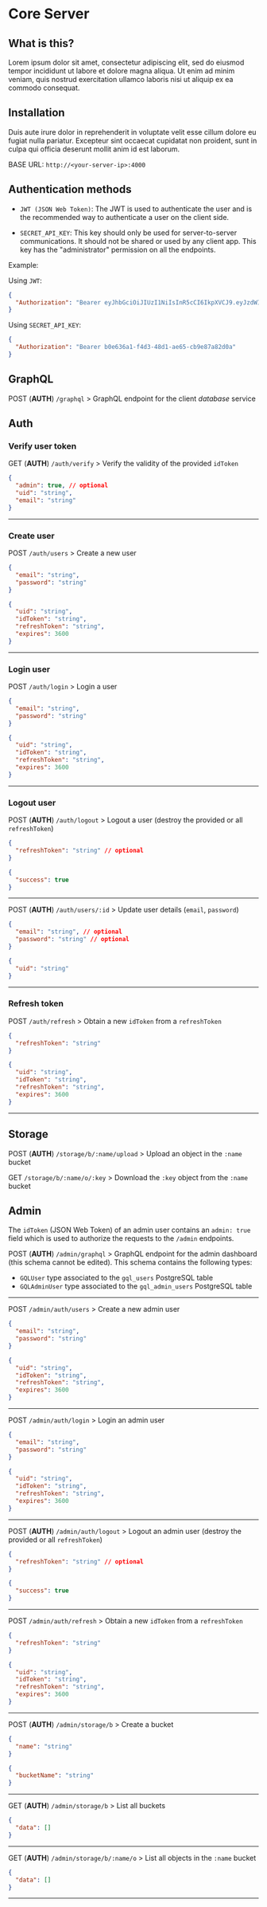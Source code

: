 # Core Server

## What is this?

Lorem ipsum dolor sit amet, consectetur adipiscing elit, sed do eiusmod tempor incididunt ut labore et dolore magna aliqua. Ut enim ad minim veniam, quis nostrud exercitation ullamco laboris nisi ut aliquip ex ea commodo consequat.

## Installation

Duis aute irure dolor in reprehenderit in voluptate velit esse cillum dolore eu fugiat nulla pariatur. Excepteur sint occaecat cupidatat non proident, sunt in culpa qui officia deserunt mollit anim id est laborum.

BASE URL: `http://<your-server-ip>:4000`

## Authentication methods

- `JWT (JSON Web Token)`: The JWT is used to authenticate the user and is the recommended way to authenticate a user on the client side.

- `SECRET_API_KEY`: This key should only be used for server-to-server communications. It should not be shared or used by any client app. This key has the "administrator" permission on all the endpoints.

Example:

Using `JWT`:

```json
{
  "Authorization": "Bearer eyJhbGciOiJIUzI1NiIsInR5cCI6IkpXVCJ9.eyJzdWIiOiIxMjM0NTY3ODkwIiwibmFtZSI6IkpvaG4gRG9lIiwiaWF0IjoxNTE2MjM5MDIyfQ.SflKxwRJSMeKKF2QT4fwpMeJf36POk6yJV_adQssw5c"
}
```

Using `SECRET_API_KEY`:

```json
{
  "Authorization": "Bearer b0e636a1-f4d3-48d1-ae65-cb9e87a82d0a"
}
```

## GraphQL

POST (**AUTH**) `/graphql` > GraphQL endpoint for the client _database_ service

## Auth

### Verify user token

GET (**AUTH**) `/auth/verify` > Verify the validity of the provided `idToken`

```json
{
  "admin": true, // optional
  "uid": "string",
  "email": "string"
}
```

---

### Create user

POST `/auth/users` > Create a new user

```json
{
  "email": "string",
  "password": "string"
}
```

```json
{
  "uid": "string",
  "idToken": "string",
  "refreshToken": "string",
  "expires": 3600
}
```

---

### Login user

POST `/auth/login` > Login a user

```json
{
  "email": "string",
  "password": "string"
}
```

```json
{
  "uid": "string",
  "idToken": "string",
  "refreshToken": "string",
  "expires": 3600
}
```

---

### Logout user

POST (**AUTH**) `/auth/logout` > Logout a user (destroy the provided or all `refreshToken`)

```json
{
  "refreshToken": "string" // optional
}
```

```json
{
  "success": true
}
```

---

POST (**AUTH**) `/auth/users/:id` > Update user details (`email`, `password`)

```json
{
  "email": "string", // optional
  "password": "string" // optional
}
```

```json
{
  "uid": "string"
}
```

---

### Refresh token

POST `/auth/refresh` > Obtain a new `idToken` from a `refreshToken`

```json
{
  "refreshToken": "string"
}
```

```json
{
  "uid": "string",
  "idToken": "string",
  "refreshToken": "string",
  "expires": 3600
}
```

---

## Storage

POST (**AUTH**) `/storage/b/:name/upload` > Upload an object in the `:name` bucket

GET `/storage/b/:name/o/:key` > Download the `:key` object from the `:name` bucket

## Admin

The `idToken` (JSON Web Token) of an admin user contains an `admin: true` field which is used to authorize the requests to the `/admin` endpoints.

POST (**AUTH**) `/admin/graphql` > GraphQL endpoint for the admin dashboard (this schema cannot be edited).
This schema contains the following types:

- `GQLUser` type associated to the `gql_users` PostgreSQL table
- `GQLAdminUser` type associated to the `gql_admin_users` PostgreSQL table

---

POST `/admin/auth/users` > Create a new admin user

```json
{
  "email": "string",
  "password": "string"
}
```

```json
{
  "uid": "string",
  "idToken": "string",
  "refreshToken": "string",
  "expires": 3600
}
```

---

POST `/admin/auth/login` > Login an admin user

```json
{
  "email": "string",
  "password": "string"
}
```

```json
{
  "uid": "string",
  "idToken": "string",
  "refreshToken": "string",
  "expires": 3600
}
```

---

POST (**AUTH**) `/admin/auth/logout` > Logout an admin user (destroy the provided or all `refreshToken`)

```json
{
  "refreshToken": "string" // optional
}
```

```json
{
  "success": true
}
```

---

POST `/admin/auth/refresh` > Obtain a new `idToken` from a `refreshToken`

```json
{
  "refreshToken": "string"
}
```

```json
{
  "uid": "string",
  "idToken": "string",
  "refreshToken": "string",
  "expires": 3600
}
```

---

POST (**AUTH**) `/admin/storage/b` > Create a bucket

```json
{
  "name": "string"
}
```

```json
{
  "bucketName": "string"
}
```

---

GET (**AUTH**) `/admin/storage/b` > List all buckets

```json
{
  "data": []
}
```

---

GET (**AUTH**) `/admin/storage/b/:name/o` > List all objects in the `:name` bucket

```json
{
  "data": []
}
```

---
